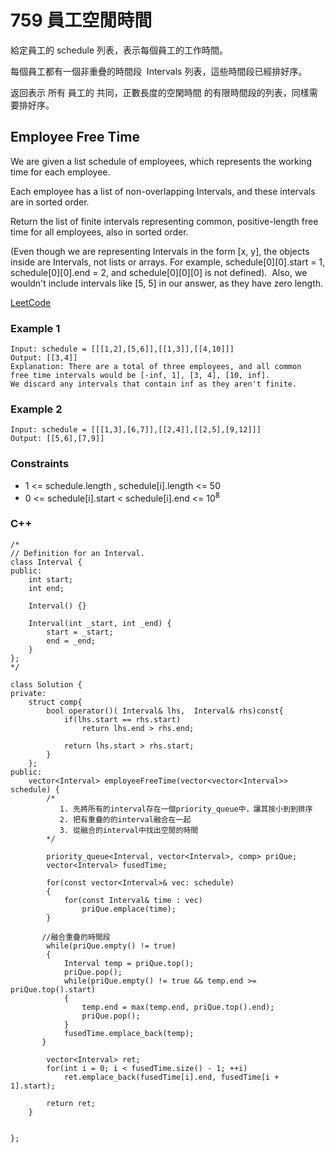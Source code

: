 # 759 員工空閒時間

給定員工的 schedule 列表，表示每個員工的工作時間。

每個員工都有一個非重疊的時間段  Intervals 列表，這些時間段已經排好序。

返回表示 所有 員工的 共同，正數長度的空閑時間 的有限時間段的列表，同樣需要排好序。

## Employee Free Time

We are given a list schedule of employees, which represents the working time for each employee.

Each employee has a list of non-overlapping Intervals, and these intervals are in sorted order.

Return the list of finite intervals representing common, positive-length free time for all employees, also in sorted order.

(Even though we are representing Intervals in the form [x, y], the objects inside are Intervals, not lists or arrays.
For example, schedule[0][0].start = 1, schedule[0][0].end = 2, and schedule[0][0][0] is not defined). 
Also, we wouldn't include intervals like [5, 5] in our answer, as they have zero length.

[LeetCode](https://leetcode-cn.com/problems/employee-free-time/)

### Example 1

```
Input: schedule = [[[1,2],[5,6]],[[1,3]],[[4,10]]]
Output: [[3,4]]
Explanation: There are a total of three employees, and all common
free time intervals would be [-inf, 1], [3, 4], [10, inf].
We discard any intervals that contain inf as they aren't finite.
```

### Example 2

```
Input: schedule = [[[1,3],[6,7]],[[2,4]],[[2,5],[9,12]]]
Output: [[5,6],[7,9]]
```

### Constraints

* 1 <= schedule.length , schedule[i].length <= 50
* 0 <= schedule[i].start < schedule[i].end <= 10<sup>8</sup>


### C++ 


```
/*
// Definition for an Interval.
class Interval {
public:
    int start;
    int end;

    Interval() {}

    Interval(int _start, int _end) {
        start = _start;
        end = _end;
    }
};
*/

class Solution {
private:
    struct comp{
        bool operator()( Interval& lhs,  Interval& rhs)const{
            if(lhs.start == rhs.start)
                return lhs.end > rhs.end;

            return lhs.start > rhs.start;
        }
    };
public:
    vector<Interval> employeeFreeTime(vector<vector<Interval>> schedule) {
        /* 
           1. 先將所有的interval存在一個priority_queue中，讓其按小到到排序
           2. 把有重疊的的interval融合在一起
           3. 從融合的interval中找出空閒的時間
        */

        priority_queue<Interval, vector<Interval>, comp> priQue;
        vector<Interval> fusedTime;

        for(const vector<Interval>& vec: schedule)
        {
            for(const Interval& time : vec)
                priQue.emplace(time);
        }

       //融合重疊的時間段
        while(priQue.empty() != true)
        {
            Interval temp = priQue.top();
            priQue.pop();
            while(priQue.empty() != true && temp.end >= priQue.top().start)
            {
                temp.end = max(temp.end, priQue.top().end);
                priQue.pop();
            }
            fusedTime.emplace_back(temp);
       }

        vector<Interval> ret;
        for(int i = 0; i < fusedTime.size() - 1; ++i)
            ret.emplace_back(fusedTime[i].end, fusedTime[i + 1].start);
        
        return ret;
    }

    
};
```
